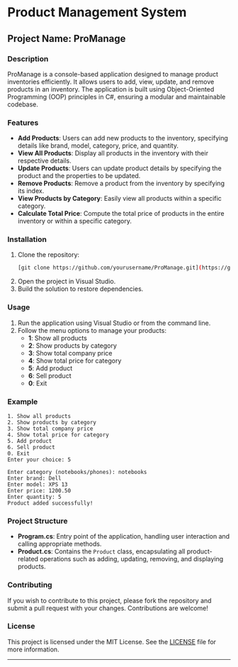 # Product Management System
## Project Name: **ProManage**

### Description
ProManage is a console-based application designed to manage product inventories efficiently. It allows users to add, view, update, and remove products in an inventory. The application is built using Object-Oriented Programming (OOP) principles in C#, ensuring a modular and maintainable codebase.

### Features
- **Add Products**: Users can add new products to the inventory, specifying details like brand, model, category, price, and quantity.
- **View All Products**: Display all products in the inventory with their respective details.
- **Update Products**: Users can update product details by specifying the product and the properties to be updated.
- **Remove Products**: Remove a product from the inventory by specifying its index.
- **View Products by Category**: Easily view all products within a specific category.
- **Calculate Total Price**: Compute the total price of products in the entire inventory or within a specific category.

### Installation
1. Clone the repository:
   ```bash
   [git clone https://github.com/yourusername/ProManage.git](https://github.com/sanan011/ProductMaster.git)
   ```
2. Open the project in Visual Studio.
3. Build the solution to restore dependencies.

### Usage
1. Run the application using Visual Studio or from the command line.
2. Follow the menu options to manage your products:
   - **1**: Show all products
   - **2**: Show products by category
   - **3**: Show total company price
   - **4**: Show total price for category
   - **5**: Add product
   - **6**: Sell product
   - **0**: Exit

### Example
```plaintext
1. Show all products
2. Show products by category
3. Show total company price
4. Show total price for category
5. Add product
6. Sell product
0. Exit
Enter your choice: 5

Enter category (notebooks/phones): notebooks
Enter brand: Dell
Enter model: XPS 13
Enter price: 1200.50
Enter quantity: 5
Product added successfully!
```

### Project Structure
- **Program.cs**: Entry point of the application, handling user interaction and calling appropriate methods.
- **Product.cs**: Contains the `Product` class, encapsulating all product-related operations such as adding, updating, removing, and displaying products.

### Contributing
If you wish to contribute to this project, please fork the repository and submit a pull request with your changes. Contributions are welcome!

### License
This project is licensed under the MIT License. See the [LICENSE](LICENSE) file for more information.

---
